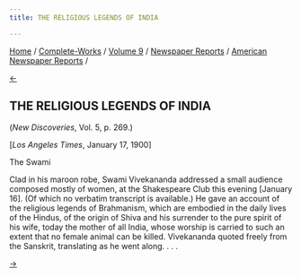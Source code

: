 ```yaml
---
title: THE RELIGIOUS LEGENDS OF INDIA

---
```

<div>

[Home](../../../../index.htm) /
[Complete-Works](../../../complete_works.htm) / [Volume
9](../../volume_9_contents.htm) / [Newspaper
Reports](../newspaper_reports_contents.htm) / [American Newspaper
Reports](american_newspaper_contents.htm) /

[←](52_la_herald_jan_3_1900.htm)

## THE RELIGIOUS LEGENDS OF INDIA

(*New Discoveries*, Vol. 5, p. 269.)

\[*Los Angeles Times*, January 17, 1900\]

The Swami

Clad in his maroon robe, Swami Vivekananda addressed a small audience
composed mostly of women, at the Shakespeare Club this evening \[January
16\]. (Of which no verbatim transcript is available.) He gave an account
of the religious legends of Brahmanism, which are embodied in the daily
lives of the Hindus, of the origin of Shiva and his surrender to the
pure spirit of his wife, today the mother of all India, whose worship is
carried to such an extent that no female animal can be killed.
Vivekananda quoted freely from the Sanskrit, translating as he went
along. . . .

[→](54_la_herald_jan_26_1900.htm)

</div>
